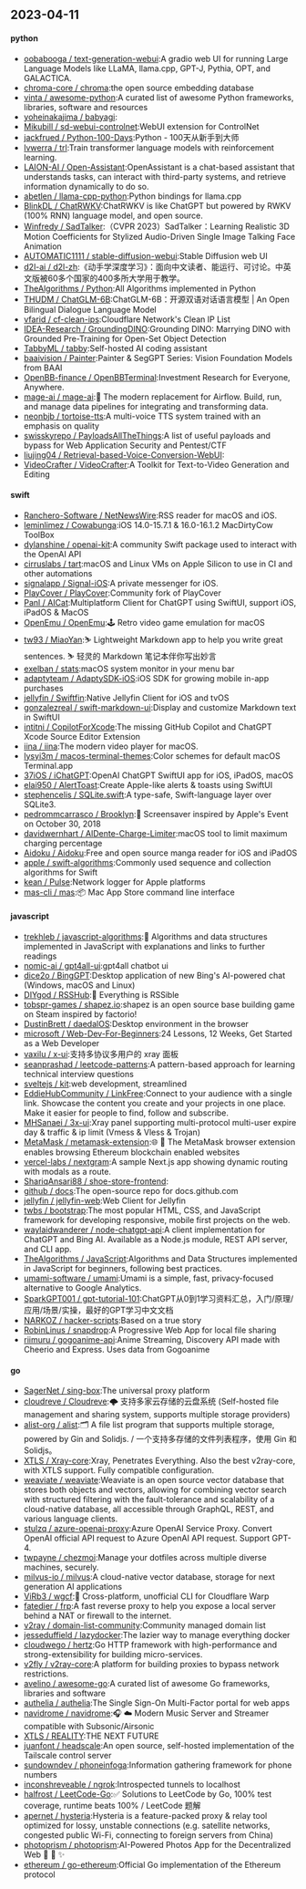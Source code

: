 ## 2023-04-11

#### python
* [oobabooga / text-generation-webui](https://github.com/oobabooga/text-generation-webui):A gradio web UI for running Large Language Models like LLaMA, llama.cpp, GPT-J, Pythia, OPT, and GALACTICA.
* [chroma-core / chroma](https://github.com/chroma-core/chroma):the open source embedding database
* [vinta / awesome-python](https://github.com/vinta/awesome-python):A curated list of awesome Python frameworks, libraries, software and resources
* [yoheinakajima / babyagi](https://github.com/yoheinakajima/babyagi):
* [Mikubill / sd-webui-controlnet](https://github.com/Mikubill/sd-webui-controlnet):WebUI extension for ControlNet
* [jackfrued / Python-100-Days](https://github.com/jackfrued/Python-100-Days):Python - 100天从新手到大师
* [lvwerra / trl](https://github.com/lvwerra/trl):Train transformer language models with reinforcement learning.
* [LAION-AI / Open-Assistant](https://github.com/LAION-AI/Open-Assistant):OpenAssistant is a chat-based assistant that understands tasks, can interact with third-party systems, and retrieve information dynamically to do so.
* [abetlen / llama-cpp-python](https://github.com/abetlen/llama-cpp-python):Python bindings for llama.cpp
* [BlinkDL / ChatRWKV](https://github.com/BlinkDL/ChatRWKV):ChatRWKV is like ChatGPT but powered by RWKV (100% RNN) language model, and open source.
* [Winfredy / SadTalker](https://github.com/Winfredy/SadTalker):（CVPR 2023）SadTalker：Learning Realistic 3D Motion Coefficients for Stylized Audio-Driven Single Image Talking Face Animation
* [AUTOMATIC1111 / stable-diffusion-webui](https://github.com/AUTOMATIC1111/stable-diffusion-webui):Stable Diffusion web UI
* [d2l-ai / d2l-zh](https://github.com/d2l-ai/d2l-zh):《动手学深度学习》：面向中文读者、能运行、可讨论。中英文版被60多个国家的400多所大学用于教学。
* [TheAlgorithms / Python](https://github.com/TheAlgorithms/Python):All Algorithms implemented in Python
* [THUDM / ChatGLM-6B](https://github.com/THUDM/ChatGLM-6B):ChatGLM-6B：开源双语对话语言模型 | An Open Bilingual Dialogue Language Model
* [vfarid / cf-clean-ips](https://github.com/vfarid/cf-clean-ips):Cloudflare Network's Clean IP List
* [IDEA-Research / GroundingDINO](https://github.com/IDEA-Research/GroundingDINO):Grounding DINO: Marrying DINO with Grounded Pre-Training for Open-Set Object Detection
* [TabbyML / tabby](https://github.com/TabbyML/tabby):Self-hosted AI coding assistant
* [baaivision / Painter](https://github.com/baaivision/Painter):Painter & SegGPT Series: Vision Foundation Models from BAAI
* [OpenBB-finance / OpenBBTerminal](https://github.com/OpenBB-finance/OpenBBTerminal):Investment Research for Everyone, Anywhere.
* [mage-ai / mage-ai](https://github.com/mage-ai/mage-ai):🧙
The modern replacement for Airflow. Build, run, and manage data pipelines for integrating and transforming data.
* [neonbjb / tortoise-tts](https://github.com/neonbjb/tortoise-tts):A multi-voice TTS system trained with an emphasis on quality
* [swisskyrepo / PayloadsAllTheThings](https://github.com/swisskyrepo/PayloadsAllTheThings):A list of useful payloads and bypass for Web Application Security and Pentest/CTF
* [liujing04 / Retrieval-based-Voice-Conversion-WebUI](https://github.com/liujing04/Retrieval-based-Voice-Conversion-WebUI):
* [VideoCrafter / VideoCrafter](https://github.com/VideoCrafter/VideoCrafter):A Toolkit for Text-to-Video Generation and Editing

#### swift
* [Ranchero-Software / NetNewsWire](https://github.com/Ranchero-Software/NetNewsWire):RSS reader for macOS and iOS.
* [leminlimez / Cowabunga](https://github.com/leminlimez/Cowabunga):iOS 14.0-15.7.1 & 16.0-16.1.2 MacDirtyCow ToolBox
* [dylanshine / openai-kit](https://github.com/dylanshine/openai-kit):A community Swift package used to interact with the OpenAI API
* [cirruslabs / tart](https://github.com/cirruslabs/tart):macOS and Linux VMs on Apple Silicon to use in CI and other automations
* [signalapp / Signal-iOS](https://github.com/signalapp/Signal-iOS):A private messenger for iOS.
* [PlayCover / PlayCover](https://github.com/PlayCover/PlayCover):Community fork of PlayCover
* [Panl / AICat](https://github.com/Panl/AICat):Multiplatform Client for ChatGPT using SwiftUI, support iOS, iPadOS & MacOS
* [OpenEmu / OpenEmu](https://github.com/OpenEmu/OpenEmu):🕹
Retro video game emulation for macOS
* [tw93 / MiaoYan](https://github.com/tw93/MiaoYan):⛷
Lightweight Markdown app to help you write great sentences.
⛷
轻灵的 Markdown 笔记本伴你写出妙言
* [exelban / stats](https://github.com/exelban/stats):macOS system monitor in your menu bar
* [adaptyteam / AdaptySDK-iOS](https://github.com/adaptyteam/AdaptySDK-iOS):iOS SDK for growing mobile in-app purchases
* [jellyfin / Swiftfin](https://github.com/jellyfin/Swiftfin):Native Jellyfin Client for iOS and tvOS
* [gonzalezreal / swift-markdown-ui](https://github.com/gonzalezreal/swift-markdown-ui):Display and customize Markdown text in SwiftUI
* [intitni / CopilotForXcode](https://github.com/intitni/CopilotForXcode):The missing GitHub Copilot and ChatGPT Xcode Source Editor Extension
* [iina / iina](https://github.com/iina/iina):The modern video player for macOS.
* [lysyi3m / macos-terminal-themes](https://github.com/lysyi3m/macos-terminal-themes):Color schemes for default macOS Terminal.app
* [37iOS / iChatGPT](https://github.com/37iOS/iChatGPT):OpenAI ChatGPT SwiftUI app for iOS, iPadOS, macOS
* [elai950 / AlertToast](https://github.com/elai950/AlertToast):Create Apple-like alerts & toasts using SwiftUI
* [stephencelis / SQLite.swift](https://github.com/stephencelis/SQLite.swift):A type-safe, Swift-language layer over SQLite3.
* [pedrommcarrasco / Brooklyn](https://github.com/pedrommcarrasco/Brooklyn):🍎
Screensaver inspired by Apple's Event on October 30, 2018
* [davidwernhart / AlDente-Charge-Limiter](https://github.com/davidwernhart/AlDente-Charge-Limiter):macOS tool to limit maximum charging percentage
* [Aidoku / Aidoku](https://github.com/Aidoku/Aidoku):Free and open source manga reader for iOS and iPadOS
* [apple / swift-algorithms](https://github.com/apple/swift-algorithms):Commonly used sequence and collection algorithms for Swift
* [kean / Pulse](https://github.com/kean/Pulse):Network logger for Apple platforms
* [mas-cli / mas](https://github.com/mas-cli/mas):📦
Mac App Store command line interface

#### javascript
* [trekhleb / javascript-algorithms](https://github.com/trekhleb/javascript-algorithms):📝
Algorithms and data structures implemented in JavaScript with explanations and links to further readings
* [nomic-ai / gpt4all-ui](https://github.com/nomic-ai/gpt4all-ui):gpt4all chatbot ui
* [dice2o / BingGPT](https://github.com/dice2o/BingGPT):Desktop application of new Bing's AI-powered chat (Windows, macOS and Linux)
* [DIYgod / RSSHub](https://github.com/DIYgod/RSSHub):🍰
Everything is RSSible
* [tobspr-games / shapez.io](https://github.com/tobspr-games/shapez.io):shapez is an open source base building game on Steam inspired by factorio!
* [DustinBrett / daedalOS](https://github.com/DustinBrett/daedalOS):Desktop environment in the browser
* [microsoft / Web-Dev-For-Beginners](https://github.com/microsoft/Web-Dev-For-Beginners):24 Lessons, 12 Weeks, Get Started as a Web Developer
* [vaxilu / x-ui](https://github.com/vaxilu/x-ui):支持多协议多用户的 xray 面板
* [seanprashad / leetcode-patterns](https://github.com/seanprashad/leetcode-patterns):A pattern-based approach for learning technical interview questions
* [sveltejs / kit](https://github.com/sveltejs/kit):web development, streamlined
* [EddieHubCommunity / LinkFree](https://github.com/EddieHubCommunity/LinkFree):Connect to your audience with a single link. Showcase the content you create and your projects in one place. Make it easier for people to find, follow and subscribe.
* [MHSanaei / 3x-ui](https://github.com/MHSanaei/3x-ui):Xray panel supporting multi-protocol multi-user expire day & traffic & ip limit (Vmess & Vless & Trojan)
* [MetaMask / metamask-extension](https://github.com/MetaMask/metamask-extension):🌐
🔌
The MetaMask browser extension enables browsing Ethereum blockchain enabled websites
* [vercel-labs / nextgram](https://github.com/vercel-labs/nextgram):A sample Next.js app showing dynamic routing with modals as a route.
* [ShariqAnsari88 / shoe-store-frontend](https://github.com/ShariqAnsari88/shoe-store-frontend):
* [github / docs](https://github.com/github/docs):The open-source repo for docs.github.com
* [jellyfin / jellyfin-web](https://github.com/jellyfin/jellyfin-web):Web Client for Jellyfin
* [twbs / bootstrap](https://github.com/twbs/bootstrap):The most popular HTML, CSS, and JavaScript framework for developing responsive, mobile first projects on the web.
* [waylaidwanderer / node-chatgpt-api](https://github.com/waylaidwanderer/node-chatgpt-api):A client implementation for ChatGPT and Bing AI. Available as a Node.js module, REST API server, and CLI app.
* [TheAlgorithms / JavaScript](https://github.com/TheAlgorithms/JavaScript):Algorithms and Data Structures implemented in JavaScript for beginners, following best practices.
* [umami-software / umami](https://github.com/umami-software/umami):Umami is a simple, fast, privacy-focused alternative to Google Analytics.
* [SparkGPT001 / gpt-tutorial-101](https://github.com/SparkGPT001/gpt-tutorial-101):ChatGPT从0到1学习资料汇总，入门/原理/应用/场景/实操，最好的GPT学习中文文档
* [NARKOZ / hacker-scripts](https://github.com/NARKOZ/hacker-scripts):Based on a true story
* [RobinLinus / snapdrop](https://github.com/RobinLinus/snapdrop):A Progressive Web App for local file sharing
* [riimuru / gogoanime-api](https://github.com/riimuru/gogoanime-api):Anime Streaming, Discovery API made with Cheerio and Express. Uses data from Gogoanime

#### go
* [SagerNet / sing-box](https://github.com/SagerNet/sing-box):The universal proxy platform
* [cloudreve / Cloudreve](https://github.com/cloudreve/Cloudreve):🌩
支持多家云存储的云盘系统 (Self-hosted file management and sharing system, supports multiple storage providers)
* [alist-org / alist](https://github.com/alist-org/alist):🗂️
A file list program that supports multiple storage, powered by Gin and Solidjs. / 一个支持多存储的文件列表程序，使用 Gin 和 Solidjs。
* [XTLS / Xray-core](https://github.com/XTLS/Xray-core):Xray, Penetrates Everything. Also the best v2ray-core, with XTLS support. Fully compatible configuration.
* [weaviate / weaviate](https://github.com/weaviate/weaviate):Weaviate is an open source vector database that stores both objects and vectors, allowing for combining vector search with structured filtering with the fault-tolerance and scalability of a cloud-native database, all accessible through GraphQL, REST, and various language clients.
* [stulzq / azure-openai-proxy](https://github.com/stulzq/azure-openai-proxy):Azure OpenAI Service Proxy. Convert OpenAI official API request to Azure OpenAI API request. Support GPT-4.
* [twpayne / chezmoi](https://github.com/twpayne/chezmoi):Manage your dotfiles across multiple diverse machines, securely.
* [milvus-io / milvus](https://github.com/milvus-io/milvus):A cloud-native vector database, storage for next generation AI applications
* [ViRb3 / wgcf](https://github.com/ViRb3/wgcf):🚤
Cross-platform, unofficial CLI for Cloudflare Warp
* [fatedier / frp](https://github.com/fatedier/frp):A fast reverse proxy to help you expose a local server behind a NAT or firewall to the internet.
* [v2ray / domain-list-community](https://github.com/v2ray/domain-list-community):Community managed domain list
* [jesseduffield / lazydocker](https://github.com/jesseduffield/lazydocker):The lazier way to manage everything docker
* [cloudwego / hertz](https://github.com/cloudwego/hertz):Go HTTP framework with high-performance and strong-extensibility for building micro-services.
* [v2fly / v2ray-core](https://github.com/v2fly/v2ray-core):A platform for building proxies to bypass network restrictions.
* [avelino / awesome-go](https://github.com/avelino/awesome-go):A curated list of awesome Go frameworks, libraries and software
* [authelia / authelia](https://github.com/authelia/authelia):The Single Sign-On Multi-Factor portal for web apps
* [navidrome / navidrome](https://github.com/navidrome/navidrome):🎧
☁️
Modern Music Server and Streamer compatible with Subsonic/Airsonic
* [XTLS / REALITY](https://github.com/XTLS/REALITY):THE NEXT FUTURE
* [juanfont / headscale](https://github.com/juanfont/headscale):An open source, self-hosted implementation of the Tailscale control server
* [sundowndev / phoneinfoga](https://github.com/sundowndev/phoneinfoga):Information gathering framework for phone numbers
* [inconshreveable / ngrok](https://github.com/inconshreveable/ngrok):Introspected tunnels to localhost
* [halfrost / LeetCode-Go](https://github.com/halfrost/LeetCode-Go):✅
Solutions to LeetCode by Go, 100% test coverage, runtime beats 100% / LeetCode 题解
* [apernet / hysteria](https://github.com/apernet/hysteria):Hysteria is a feature-packed proxy & relay tool optimized for lossy, unstable connections (e.g. satellite networks, congested public Wi-Fi, connecting to foreign servers from China)
* [photoprism / photoprism](https://github.com/photoprism/photoprism):AI-Powered Photos App for the Decentralized Web
🌈
💎
✨
* [ethereum / go-ethereum](https://github.com/ethereum/go-ethereum):Official Go implementation of the Ethereum protocol
